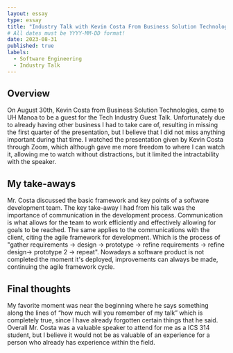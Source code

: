```yaml
---
layout: essay
type: essay
title: "Industry Talk with Kevin Costa From Business Solution Technologies"
# All dates must be YYYY-MM-DD format!
date: 2023-08-31
published: true
labels:
  - Software Engineering
  - Industry Talk
---
```


## Overview
On August 30th, Kevin Costa from Business Solution Technologies, came to UH Manoa to be a guest for the Tech Industry Guest Talk. Unfortunately due to already having other business I had to take care of, resulting in missing the first quarter of the presentation, but I believe that I did not miss anything important during that time. I watched the presentation given by Kevin Costa through Zoom, which although gave me more freedom to where I can watch it, allowing me to watch without distractions, but it limited the intractability with the speaker.

## My take-aways
Mr. Costa discussed the basic framework and key points of a software development team. The key take-away I had from his talk was the importance of communication in the development process. Communication is what allows for the team to work efficiently and effectively allowing for goals to be reached. The same applies to the communications with the client, citing the agile framework for development. Which is the process of "gather requirements -> design -> prototype -> refine requirements -> refine design-> prototype 2 -> repeat". Nowadays a software product is not completed the moment it's deployed, improvements can always be made, continuing the agile framework cycle.

## Final thoughts
My favorite moment was near the beginning where he says something along the lines of “how much will you remember of my talk” which is completely true, since I have already forgotten certain things that he said. Overall Mr. Costa was a valuable speaker to attend for me as a ICS 314 student, but I believe it would not be as valuable of an experience for a person who already has experience within the field.
